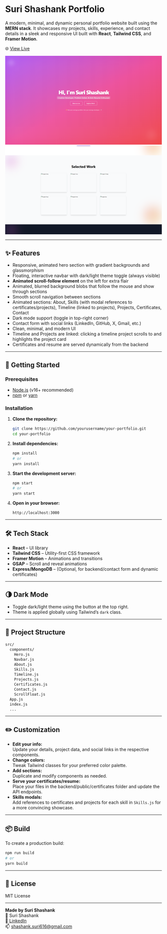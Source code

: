 # Suri Shashank Portfolio

A modern, minimal, and dynamic personal portfolio website built using the **MERN stack**. It showcases my projects, skills, experience, and contact details in a sleek and responsive UI built with **React**, **Tailwind CSS**, and **Framer Motion**.

🌐 [View Live](https://notyetbruhlol.vercel.app)

![Homepage Screenshot](./screenshots/1.png)
![Projects Section](./screenshots/3.png)

---

## ✨ Features

- Responsive, animated hero section with gradient backgrounds and glassmorphism
- Floating, interactive navbar with dark/light theme toggle (always visible)
- **Animated scroll-follow element** on the left for extra flair
- Animated, blurred background blobs that follow the mouse and show through sections
- Smooth scroll navigation between sections
- Animated sections: About, Skills (with modal references to certificates/projects), Timeline (linked to projects), Projects, Certificates, Contact
- Dark mode support (toggle in top-right corner)
- Contact form with social links (LinkedIn, GitHub, X, Gmail, etc.)
- Clean, minimal, and modern UI
- Timeline and Projects are linked: clicking a timeline project scrolls to and highlights the project card
- Certificates and resume are served dynamically from the backend

---

## 🚀 Getting Started

### Prerequisites

- [Node.js](https://nodejs.org/) (v16+ recommended)
- [npm](https://www.npmjs.com/) or [yarn](https://yarnpkg.com/)

### Installation

1. **Clone the repository:**
   ```bash
   git clone https://github.com/yourusername/your-portfolio.git
   cd your-portfolio
   ```

2. **Install dependencies:**
   ```bash
   npm install
   # or
   yarn install
   ```

3. **Start the development server:**
   ```bash
   npm start
   # or
   yarn start
   ```

4. **Open in your browser:**
   ```
   http://localhost:3000
   ```

---

## 🛠️ Tech Stack

- **React** – UI library
- **Tailwind CSS** – Utility-first CSS framework
- **Framer Motion** – Animations and transitions
- **GSAP** – Scroll and reveal animations
- **Express/MongoDB** – (Optional, for backend/contact form and dynamic certificates)

---

## 🌗 Dark Mode

- Toggle dark/light theme using the button at the top right.
- Theme is applied globally using Tailwind’s `dark` class.

---

## 📁 Project Structure

```
src/
  components/
    Hero.js
    Navbar.js
    About.js
    Skills.js
    Timeline.js
    Projects.js
    Certificates.js
    Contact.js
    ScrollFloat.js
  App.js
  index.js
  ...
```

---

## ✏️ Customization

- **Edit your info:**  
  Update your details, project data, and social links in the respective components.
- **Change colors:**  
  Tweak Tailwind classes for your preferred color palette.
- **Add sections:**  
  Duplicate and modify components as needed.
- **Serve your certificates/resume:**  
  Place your files in the backend/public/certificates folder and update the API endpoints.
- **Skills modals:**  
  Add references to certificates and projects for each skill in `Skills.js` for a more convincing showcase.

---

## 📦 Build

To create a production build:
```bash
npm run build
# or
yarn build
```

---

## 📝 License

MIT License

---

**Made by Suri Shashank**  
👤 Suri Shashank  
🔗 [LinkedIn](https://www.linkedin.com/in/surishashank)  
📫 shashank.suri616@gmail.com